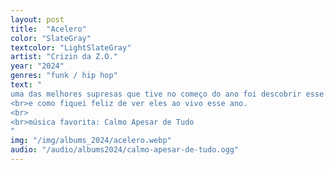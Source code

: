 ```yaml
---
layout: post
title:  "Acelero"
color: "SlateGray"
textcolor: "LightSlateGray"
artist: "Crizin da Z.O."
year: "2024"
genres: "funk / hip hop"
text: "
uma das melhores supresas que tive no começo do ano foi descobrir esse álbum do Crizin da Z.O.
<br>e como fiquei feliz de ver eles ao vivo esse ano.
<br>
<br>música favorita: Calmo Apesar de Tudo
"
img: "/img/albums_2024/acelero.webp"
audio: "/audio/albums2024/calmo-apesar-de-tudo.ogg"
---
```

